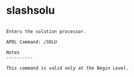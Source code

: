 # slashsolu

```{py:method} Mapdl.slashsolu(**kwargs)

Enters the solution processor.

APDL Command: /SOLU

Notes
----------

This command is valid only at the Begin Level.

```